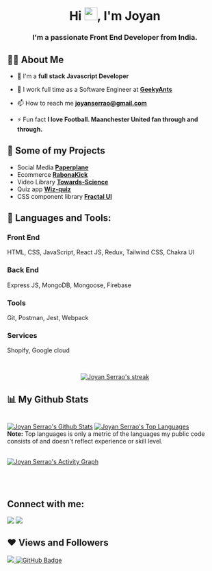 <!-- <a href="#"><img width="100%" height="auto" src="https://i.imgur.com/iXuL1HG.png" height="175px"/></a> -->

<h1 align="center">Hi <img src="https://raw.githubusercontent.com/MartinHeinz/MartinHeinz/master/wave.gif" width="30px">, I'm Joyan</h1>
<h3 align="center">I'm a passionate Front End Developer from India.</h3>


## 🙋‍♂️ About Me

- 🔭 I'm a **full stack Javascript Developer**

<!-- - 🌱 I love exploring new technologies** -->

- 👯 I work full time as a Software Engineer at **[GeekyAnts](https://geekyants.com/)**

<!-- - 👨‍💻 All of my projects are available at **[My Portfolio](https://www.linkedin.com/in/joyanserrao/details/projects/)** -->

- 📫 How to reach me **joyanserrao@gmail.com**

- ⚡ Fun fact **I love Football. Maanchester United fan through and through.**

## 🔭 Some of my Projects

-  Social Media **[Paperplane](https://paper-plane.netlify.app/)**
-  Ecommerce **[RabonaKick](https://rabonakick.netlify.app/)**
-  Video Library **[Towards-Science](https://towards-science.netlify.app/)**
-  Quiz app  **[Wiz-quiz](https://wizquiz.netlify.app/)**
-  CSS component library **[Fractal UI](https://fractalui.netlify.app/)**


## 🚀 Languages and Tools:

### Front End
HTML, CSS, JavaScript, React JS, Redux, Tailwind CSS, Chakra UI

### Back End
Express JS, MongoDB, Mongoose, Firebase

### Tools
Git, Postman, Jest, Webpack

### Services

Shopify, Google cloud

<!-- [![React Badge](https://img.shields.io/badge/-React-61DBFB?style=for-the-badge&labelColor=black&logo=react&logoColor=61DBFB)](#)  [![Javascript Badge](https://img.shields.io/badge/-Javascript-F0DB4F?style=for-the-badge&labelColor=black&logo=javascript&logoColor=F0DB4F)](#) [![Typescript Badge](https://img.shields.io/badge/-Typescript-007acc?style=for-the-badge&labelColor=black&logo=typescript&logoColor=007acc)](#) [![Nodejs Badge](https://img.shields.io/badge/-Nodejs-3C873A?style=for-the-badge&labelColor=black&logo=node.js&logoColor=3C873A)](#) [![GraphQL Badge](https://img.shields.io/badge/-GraphQl-e535ab?style=for-the-badge&labelColor=black&logo=node.js&logoColor=e535ab)](#) -->
<br/>

<p align="center">
    <a href="https://github.com/joyan11/github-readme-streak-stats">
        <img title="🔥 Get streak stats for your profile at git.io/streak-stats" alt="Joyan Serrao's streak" src="https://github-readme-streak-stats.herokuapp.com/?user=joyan11&theme=black-ice&hide_border=true&stroke=0000&background=060A0CD0"/>
    </a>
</p>

## 📊 My Github Stats

  <br/>
    <a href="https://github.com/joyan11/github-readme-stats"><img alt="Joyan Serrao's Github Stats" src="https://github-readme-stats.vercel.app/api?username=joyan11&show_icons=true&count_private=true&theme=react&hide_border=true&bg_color=0D1117" /></a>
  <a href="https://github.com/joyan11/github-readme-stats"><img alt="Joyan Serrao's Top Languages" src="https://github-readme-stats.vercel.app/api/top-langs/?username=joyan11&langs_count=8&count_private=true&layout=compact&theme=react&hide_border=true&bg_color=0D1117" /></a>
  <br/>
  <b>Note:</b> Top languages is only a metric of the languages my public code consists of and doesn't reflect experience or skill level.


<br/>
<br/>

<a href="https://github.com/joyan11/github-readme-activity-graph"><img alt="Joyan Serrao's Activity Graph" src="https://activity-graph.herokuapp.com/graph?username=joyan11&bg_color=0D1117&color=5BCDEC&line=5BCDEC&point=FFFFFF&hide_border=true" /></a>

<br/>
<br/>

## Connect with me:
<p align="left">

<a href = "https://www.linkedin.com/in/joyanserrao/"><img src="https://img.icons8.com/fluent/48/000000/linkedin.png"/></a>
<a href = "https://twitter.com/joyan96"><img src="https://img.icons8.com/fluent/48/000000/twitter.png"/></a>
<!-- <a href = "https://www.instagram.com/subhamraoniar/"><img src="https://img.icons8.com/fluent/48/000000/instagram-new.png"/></a>
<a href = "https://www.youtube.com/channel/UC-NXT1lYAOPa3lrgWXqvuHA"><img src="https://img.icons8.com/color/48/000000/youtube-play.png"/></a> -->

</p>

## ❤ Views and Followers
<a href="https://github.com/joyan11/github-profile-views-counter">
    <img src="https://komarev.com/ghpvc/?username=joyan11">
</a>
<a href="https://github.com/joyan11?tab=followers"><img src="https://img.shields.io/github/followers/joyan11?label=Followers&style=social" alt="GitHub Badge"></a>

